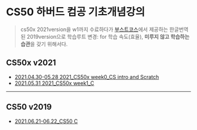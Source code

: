 # CS50 하버드 컴공 기초개념강의

> cs50x 2021version을 w1까지 수료하다가 [부스트코스](https://www.boostcourse.org/cs112)에서 제공하는 한글번역된 2019version으로 학습루트 변경: for 학습 속도(효율), **미루지 않고 학습하는 습관**을 갖기 위해서다.

## CS50x v2021

* [2021.04.30-05.28 2021_CS50x week0_CS intro and Scratch](https://github.com/ShinAhYoung21/TIL/blob/main/CS50/CS50_2021_w0.md)
* [2021.05.31 2021_CS50x week1_C](https://github.com/ShinAhYoung21/TIL/blob/main/CS50/CS50_2021_w1.md)
----

## CS50 v2019

* [2021.06.21-06.22_CS50 C](https://github.com/ShinAhYoung21/TIL/blob/main/CS50/CS50_2019_C.md)